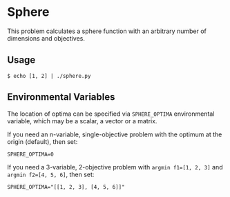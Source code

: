 # Sphere
This problem calculates a sphere function with an arbitrary number of dimensions and objectives.

## Usage
```
$ echo [1, 2] | ./sphere.py
```

## Environmental Variables
The location of optima can be specified via `SPHERE_OPTIMA` environmental variable, which may be a scalar, a vector or a matrix.

If you need an n-variable, single-objective problem with the optimum at the origin (default), then set:
```
SPHERE_OPTIMA=0
```

If you need a 3-variable, 2-objective problem with `argmin f1=[1, 2, 3]` and `argmin f2=[4, 5, 6]`, then set:
```
SPHERE_OPTIMA="[[1, 2, 3], [4, 5, 6]]"
```

